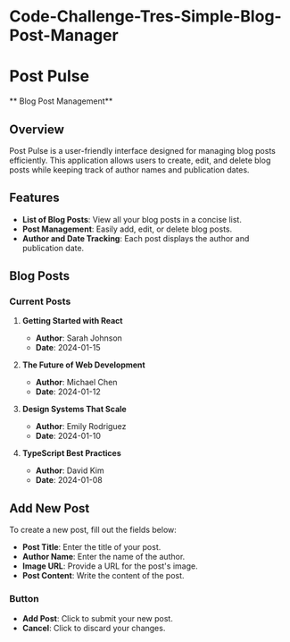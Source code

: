 # Code-Challenge-Tres-Simple-Blog-Post-Manager
# Post Pulse

** Blog Post Management**

## Overview

Post Pulse is a user-friendly interface designed for managing blog posts efficiently. This application allows users to create, edit, and delete blog posts while keeping track of author names and publication dates.

## Features

- **List of Blog Posts**: View all your blog posts in a concise list.
- **Post Management**: Easily add, edit, or delete blog posts.
- **Author and Date Tracking**: Each post displays the author and publication date.

## Blog Posts

### Current Posts
1. **Getting Started with React**
   - **Author**: Sarah Johnson
   - **Date**: 2024-01-15

2. **The Future of Web Development**
   - **Author**: Michael Chen
   - **Date**: 2024-01-12

3. **Design Systems That Scale**
   - **Author**: Emily Rodriguez
   - **Date**: 2024-01-10

4. **TypeScript Best Practices**
   - **Author**: David Kim
   - **Date**: 2024-01-08

## Add New Post

To create a new post, fill out the fields below:

- **Post Title**: Enter the title of your post.
- **Author Name**: Enter the name of the author.
- **Image URL**: Provide a URL for the post's image.
- **Post Content**: Write the content of the post.

### Button
- **Add Post**: Click to submit your new post.
- **Cancel**: Click to discard your changes.

